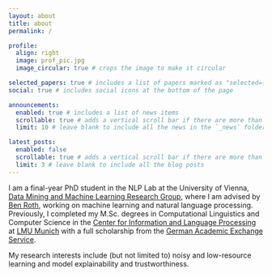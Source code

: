```yaml
---
layout: about
title: about
permalink: /

profile:
  align: right
  image: prof_pic.jpg
  image_circular: true # crops the image to make it circular

selected_papers: true # includes a list of papers marked as "selected={true}"
social: true # includes social icons at the bottom of the page

announcements:
  enabled: true # includes a list of news items
  scrollable: true # adds a vertical scroll bar if there are more than 3 news items
  limit: 10 # leave blank to include all the news in the `_news` folder

latest_posts:
  enabled: false
  scrollable: true # adds a vertical scroll bar if there are more than 3 new posts items
  limit: 3 # leave blank to include all the blog posts
---
```


I am a final-year PhD student in the NLP Lab at the University of Vienna, [Data Mining and Machine Learning Research Group](https://dm.cs.univie.ac.at), where I am advised by [Ben Roth](https://www.benjaminroth.net), working on machine learning and natural language processing. 
Previously, I completed my M.Sc. degrees in Computational Linguistics and Computer Science in the [Center for Information and Language Processing](https://www.cis.uni-muenchen.de/) at [LMU Munich](https://www.lmu.de/en/index.html) with a full scholarship from the 
[German Academic Exchange Service](https://www.daad.de/en/).

My research interests include (but not limited to) noisy and low-resource learning and model explainability and trustworthiness.
